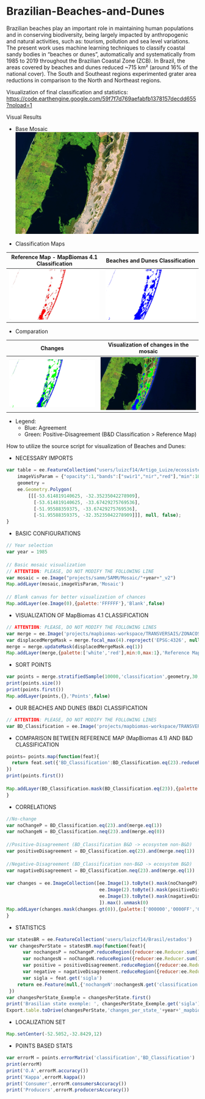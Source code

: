 # Brazilian-Beaches-and-Dunes

Brazilian beaches play an important role in maintaining 
human populations and in conserving biodiversity, being 
largely impacted by anthropogenic and natural activities, 
such as: tourism, pollution and sea level variations. The 
present work uses machine learning techniques to classify 
coastal sandy bodies in “beaches or dunes”, automatically 
and systematically from 1985 to 2019 throughout the 
Brazilian Coastal Zone (ZCB). In Brazil, the areas covered 
by beaches and dunes reduced ~715 km² (around 16% of the 
national cover). The South and Southeast regions
experimented grater area reductions in comparison to the 
North and Northeast regions.

Visualization of final classification and statistics: https://code.earthengine.google.com/59f7f7d769aefabfb1378157decdd655?noload=1

Visual Results
* Base Mosaic
![](/images/cropbaseMosaic.png)

 * Classification Maps
 
Reference Map - MapBiomas 4.1 Classification             | Beaches and Dunes Classification
:-------------------------:|:-------------------------:
![](/images/cropReferenceMap.png)  |  ![](/images/cropBandD_classification.png)


 * Comparation

Changes           | Visualization of changes in the mosaic
:-------------------------:|:-------------------------:
![](/images/cropchanges.png)  |  ![](/images/cropmosaicChanges.png)
 * Legend:
      * Blue: Agreement
      * Green: Positive-Disagreement (B&D Classification  > Reference Map)


How to utilize the source script for visualization of Beaches and  Dunes:
* NECESSARY IMPORTS
```javascript
var table = ee.FeatureCollection("users/luizcf14/Artigo_Luize/ecossistemas_costeiros_maio2010"),
    imageVisParam = {"opacity":1,"bands":["swir1","nir","red"],"min":100,"max":143,"gamma":1},
    geometry = 
    ee.Geometry.Polygon(
        [[[-53.614819140625, -32.35235042278909],
          [-53.614819140625, -33.67429275769536],
          [-51.95588359375, -33.67429275769536],
          [-51.95588359375, -32.35235042278909]]], null, false);
}
```
* BASIC CONFIGURATIONS
```javascript
// Year selection
var year = 1985

// Basic mosaic visualization
// ATTENTION: PLEASE, DO NOT MODIFY THE FOLLOWING LINE
var mosaic = ee.Image("projects/samm/SAMM/Mosaic/"+year+"_v2")
Map.addLayer(mosaic,imageVisParam,'Mosaic')

// Blank canvas for better visualization of chances
Map.addLayer(ee.Image(0),{palette:'FFFFFF'},'Blank',false)
```

* VISUALIZATION OF MapBiomas 4.1 CLASSIFICATION
```javascript
// ATTENTION: PLEASE, DO NOT MODIFY THE FOLLOWING LINES
var merge = ee.Image('projects/mapbiomas-workspace/TRANSVERSAIS/ZONACOSTEIRA4_1-FT/'+year).eq(23).unmask(0)
var displacedMergeMask = merge.focal_max(4).reproject('EPSG:4326', null, 30)
merge = merge.updateMask(displacedMergeMask.eq(1))
Map.addLayer(merge,{palette:['white','red'],min:0,max:1},'Reference Mapbiomas 4.1',false)
```

* SORT POINTS
```javascript
var points = merge.stratifiedSample(10000,'classification',geometry,30,null,1,[0,1],[5000,5000],true,1,true)
print(points.size())
print(points.first())
Map.addLayer(points,{},'Points',false)
```
* OUR BEACHES AND DUNES (B&D) CLASSIFICATION
```javascript
// ATTENTION: PLEASE, DO NOT MODIFY THE FOLLOWING LINES
var BD_Classification = ee.Image('projects/mapbiomas-workspace/TRANSVERSAIS/ZONACOSTEIRA5-FT/'+year+'-8')
```
* COMPARISON BETWEEN REFERENCE MAP (MapBiomas 4.1) AND B&D CLASSIFICATION
```javascript
points= points.map(function(feat){
  return feat.set({'BD_Classification':BD_Classification.eq(23).reduceRegion(ee.Reducer.first(),feat.geometry(),30).get('classification')})
})
print(points.first())

Map.addLayer(BD_Classification.mask(BD_Classification.eq(23)),{palette:'blue'},'B&D Classification',false)
}
```

* CORRELATIONS
```javascript
//No-change
var noChangeP = BD_Classification.eq(23).and(merge.eq(1))
var noChangeN = BD_Classification.neq(23).and(merge.eq(0))

//Positive-Disagreement (BD_Classification B&D -> ecosystem non-B&D)
var positiveDisagreement = BD_Classification.eq(23).and(merge.neq(1))

//Negative-Disagreement (BD_Classification non-B&D -> ecosystem B&D)
var nagativeDisagreement = BD_Classification.neq(23).and(merge.eq(1))

var changes = ee.ImageCollection([ee.Image(1).toByte().mask(noChangeP),
                                  ee.Image(2).toByte().mask(positiveDisagreement),
                                  ee.Image(3).toByte().mask(nagativeDisagreement)
                                  ]).max().unmask(0)
Map.addLayer(changes.mask(changes.gt(0)),{palette:['000000','0000FF','00FF00','FF0000'],min:0,max:3},'Changes')
}
```

* STATISTICS
```javascript
var statesBR = ee.FeatureCollection('users/luizcf14/Brasil/estados')
 var changesPerState = statesBR.map(function(feat){
      var nochangesP = noChangeP.reduceRegion({reducer:ee.Reducer.sum(),geometry:feat.geometry(),scale:30,maxPixels:1e13})
      var nochangesN = noChangeN.reduceRegion({reducer:ee.Reducer.sum(),geometry:feat.geometry(),scale:30,maxPixels:1e13})
      var positive = positiveDisagreement.reduceRegion({reducer:ee.Reducer.sum(),geometry:feat.geometry(),scale:30,maxPixels:1e13})
      var negative = nagativeDisagreement.reduceRegion({reducer:ee.Reducer.sum(),geometry:feat.geometry(),scale:30,maxPixels:1e13})
      var sigla = feat.get('sigla')
    return ee.Feature(null,{'nochangeN':nochangesN.get('classification'),'nochangeP':nochangesP.get('classification'),'positive':positive.get('classification'),'negative':negative.get('classification'),'sigla':sigla})
 })
var changesPerState_Exemple = changesPerState.first()
print('Brasilian state exemple: ', changesPerState_Exemple.get('sigla'), changesPerState_Exemple) 
Export.table.toDrive(changesPerState,'changes_per_state_'+year+'_mapbiomas','results_BandD','changes_per_state_'+year+'_mapbiomas')

```

* LOCALIZATION SET
```javascript
Map.setCenter(-52.5052,-32.8429,12)
```

* POINTS BASED STATS
```javascript
var errorM = points.errorMatrix('classification','BD_Classification')
print(errorM)
print('O.A',errorM.accuracy())
print('Kappa',errorM.kappa())
print('Consumer',errorM.consumersAccuracy())
print('Producers',errorM.producersAccuracy())

```
